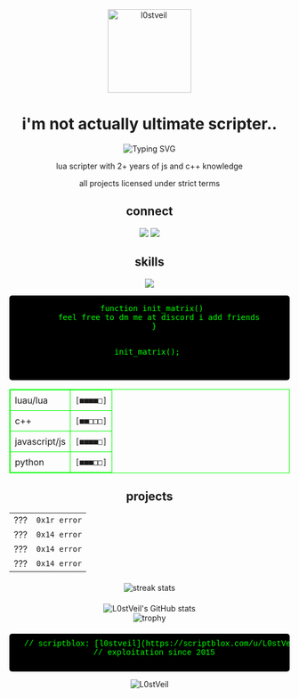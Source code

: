<div align="center">

<img src="https://scriptblox.com/images/photo/67aa6a035180152e172ad126-1746834882764.png" alt="l0stveil" width="150" height="150">

# i'm not actually ultimate scripter..

<p><i></i></p>

</div>

<div align="center">
  <img src="https://readme-typing-svg.herokuapp.com?font=Matrix+Code+NFI&pause=1000&color=00FF00&center=true&vCenter=true&width=435&lines=lua+scripter+since+2015%2B;security+researcher;memory+manipulation+expert;reverse+engineering+enthusiast" alt="Typing SVG" />
</div>

<div align="center">
  <p>lua scripter with 2+ years of js and c++ knowledge</p>
  <p>all projects licensed under strict terms</p>
</div>

<h2 align="center">connect</h2>
<p align="center">
   <a href="https://discord.com/users/1311743263241277462" target="_blank"><img src="https://img.shields.io/badge/discord%20-7289DA.svg?&style=for-the-badge&logo=discord&logoColor=white"></a>
   <a href="https://github.com/L0stVeil" target="_blank"><img src="https://img.shields.io/badge/GitHub%20-191717.svg?&style=for-the-badge&logo=github&logoColor=white"></a>
</p>

<h2 align="center">skills</h2>
<p align="center">
   <img src="https://skillicons.dev/icons?i=lua,js,cpp,py,nodejs,vscode&theme=dark" />
</p>

<div align="center" style="background-color: #000; color: #00FF00; font-family: 'Courier New', monospace; padding: 15px; border-radius: 5px; margin: 10px 0;">
  <pre style="margin: 0;">
  function init_matrix() 
    feel free to dm me at discord i add friends
  }
  
  init_matrix();
  </pre>
</div>

<div align="center">
  <table align="center" style="border: 1px solid #00FF00; border-collapse: collapse;">
    <tr>
      <td style="border: 1px solid #00FF00; padding: 8px;">luau/lua</td>
      <td style="border: 1px solid #00FF00; padding: 8px;"><code>[■■■■□]</code></td>
    </tr>
    <tr>
      <td style="border: 1px solid #00FF00; padding: 8px;">c++</td>
      <td style="border: 1px solid #00FF00; padding: 8px;"><code>[■■□□□]</code></td>
    </tr>
    <tr>
      <td style="border: 1px solid #00FF00; padding: 8px;">javascript/js</td>
      <td style="border: 1px solid #00FF00; padding: 8px;"><code>[■■■■□]</code></td>
    </tr>
    <tr>
      <td style="border: 1px solid #00FF00; padding: 8px;">python</td>
      <td style="border: 1px solid #00FF00; padding: 8px;"><code>[■■■□□]</code></td>
    </tr>
  </table>
</div>

<div align="center">
  <h2>projects</h2>
  <table align="center">
    <tr>
      <td>???</td>
      <td><code>0x1r error</code></td>
    </tr>
    <tr>
      <td>???</td>
      <td><code>0x14 error</code></td>
    </tr>
    <tr>
      <td>???</td>
      <td><code>0x14 error</code></td>
    </tr>
    <tr>
      <td>???</td>
      <td><code>0x14 error</code></td>
    </tr>
  </table>
</div>

<div align="center" style="margin-top: 20px;">
  <img src="https://github-readme-streak-stats.herokuapp.com/?user=L0stVeil&theme=chartreuse-dark&hide_border=true" alt="streak stats">
</div>

<div align="center" style="margin-top: 20px;">
  <img src="https://github-readme-stats.vercel.app/api?username=L0stVeil&show_icons=true&theme=chartreuse-dark&hide_border=true&bg_color=0D1117" alt="L0stVeil's GitHub stats">
</div>

<div align="center">
  <img src="https://github-profile-trophy.vercel.app/?username=L0stVeil&theme=matrix&no-frame=true&row=1&column=6" alt="trophy" />
</div>

<div align="center" style="margin-top: 20px;">
  <pre style="background-color: #000; color: #00FF00; padding: 10px; border-radius: 5px; font-family: 'Courier New', monospace;">
  // scriptblox: [l0stveil](https://scriptblox.com/u/L0stVeil)
  // exploitation since 2015
  </pre>
</div>

<div align="center">
  <img src="https://komarev.com/ghpvc/?username=L0stVeil&label=profile%20visits&color=00FF00&style=for-the-badge" alt="L0stVeil" />
</div>
